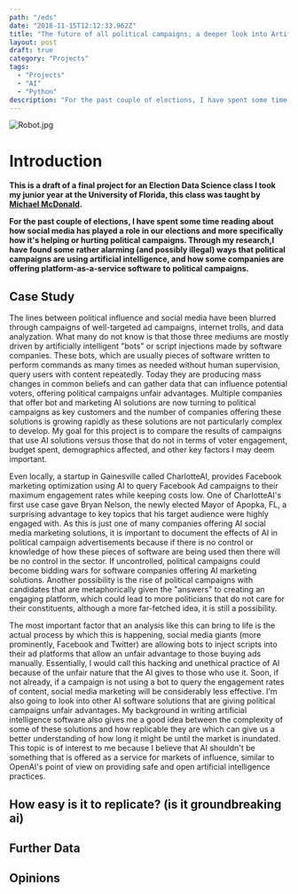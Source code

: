 ```yaml
---
path: "/eds"
date: "2018-11-15T12:12:33.962Z"
title: "The future of all political campaigns; a deeper look into Artificial Intelligence, bots, and the rise of platform-as-a-service."
layout: post
draft: true
category: "Projects"
tags:
  - "Projects"
  - "AI"
  - "Python"
description: "For the past couple of elections, I have spent some time reading about how social media has played a role in our elections and more specifically how it's helping or hurting political campaigns. Through my research, I have found some rather alarming (and possibly illegal) ways that political campaigns are using artificial intelligence, and how some companies are offering platform-as-a-service software to political campaigns."
---
```


![Robot.jpg](https://github.com/tfaieta/tfaieta.com/raw/develop/src/assets/images/robot.jpeg)

# **Introduction**
**This is a draft of a final project for an Election Data Science class I took my junior year at the University of Florida, this class was taught by [Michael McDonald](https://twitter.com/ElectProject).**

**For the past couple of elections, I have spent some time reading about how social media has played a role in our elections and more specifically how it's helping or hurting political campaigns. Through my research,I have found some rather alarming (and possibly illegal) ways that political campaigns are using artificial intelligence, and how some companies are offering platform-as-a-service software to political campaigns.**

## **Case Study**
The lines between political influence and social media have been blurred through campaigns of well-targeted ad campaigns, internet trolls, and data analyzation. What many do not know is that those three mediums are mostly driven by artificially intelligent "bots" or script injections made by software companies. These bots, which are usually pieces of software written to perform commands as many times as needed without human supervision, query users with content repeatedly. Today they are producing mass changes in common beliefs and can gather data that can influence potential voters, offering political campaigns unfair advantages. Multiple companies that offer bot and marketing AI solutions are now turning to political campaigns as key customers and the number of companies offering these solutions is growing rapidly as these solutions are not particularly complex to develop. My goal for this project is to compare the results of campaigns that use AI solutions versus those that do not in terms of voter engagement, budget spent, demographics affected, and other key factors I may deem important.

Even locally, a startup in Gainesville called CharlotteAI, provides Facebook marketing optimization using AI to query Facebook Ad campaigns to their maximum engagement rates while keeping costs low. One of CharlotteAI's first use case gave Bryan Nelson, the newly elected Mayor of Apopka, FL, a surprising advantage to key topics that his target audience were highly engaged with. As this is just one of many companies offering AI social media marketing solutions, it is important to document the effects of AI in political campaign advertisements because if there is no control or knowledge of how these pieces of software are being used then there will be no control in the sector. If uncontrolled, political campaigns could become bidding wars for software companies offering AI marketing solutions. Another possibility is the rise of political campaigns with candidates that are metaphorically given the "answers" to creating an engaging platform, which could lead to more politicians that do not care for their constituents, although a more far-fetched idea, it is still a possibility.

The most important factor that an analysis like this can bring to life is the actual process by which this is happening, social media giants (more prominently, Facebook and Twitter) are allowing bots to inject scripts into their ad platforms that allow an unfair advantage to those buying ads manually. Essentially, I would call this hacking and unethical practice of AI because of the unfair nature that the AI gives to those who use it. Soon, if not already, if a campaign is not using a bot to query the engagement rates of content, social media marketing will be considerably less effective. I'm also going to look into other AI software solutions that are giving political campaigns unfair advantages. My background in writing artificial intelligence software also gives me a good idea between the complexity of some of these solutions and how replicable they are which can give us a better understanding of how long it might be until the market is inundated. This topic is of interest to me because I believe that AI shouldn't be something that is offered as a service for markets of influence, similar to OpenAI's point of view on providing safe and open artificial intelligence practices.


## **How easy is it to replicate? (is it groundbreaking ai)**



## **Further Data**


## **Opinions**